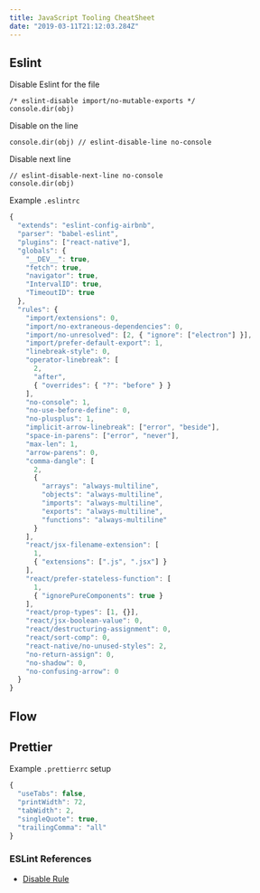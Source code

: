 ```yaml
---
title: JavaScript Tooling CheatSheet
date: "2019-03-11T21:12:03.284Z"
---
```


## Eslint

Disable Eslint for the file

```
/* eslint-disable import/no-mutable-exports */
console.dir(obj)
```

Disable on the line

```
console.dir(obj) // eslint-disable-line no-console
```

Disable next line

```
// eslint-disable-next-line no-console
console.dir(obj)
```

Example `.eslintrc`

```js
{
  "extends": "eslint-config-airbnb",
  "parser": "babel-eslint",
  "plugins": ["react-native"],
  "globals": {
    "__DEV__": true,
    "fetch": true,
    "navigator": true,
    "IntervalID": true,
    "TimeoutID": true
  },
  "rules": {
    "import/extensions": 0,
    "import/no-extraneous-dependencies": 0,
    "import/no-unresolved": [2, { "ignore": ["electron"] }],
    "import/prefer-default-export": 1,
    "linebreak-style": 0,
    "operator-linebreak": [
      2,
      "after",
      { "overrides": { "?": "before" } }
    ],
    "no-console": 1,
    "no-use-before-define": 0,
    "no-plusplus": 1,
    "implicit-arrow-linebreak": ["error", "beside"],
    "space-in-parens": ["error", "never"],
    "max-len": 1,
    "arrow-parens": 0,
    "comma-dangle": [
      2,
      {
        "arrays": "always-multiline",
        "objects": "always-multiline",
        "imports": "always-multiline",
        "exports": "always-multiline",
        "functions": "always-multiline"
      }
    ],
    "react/jsx-filename-extension": [
      1,
      { "extensions": [".js", ".jsx"] }
    ],
    "react/prefer-stateless-function": [
      1,
      { "ignorePureComponents": true }
    ],
    "react/prop-types": [1, {}],
    "react/jsx-boolean-value": 0,
    "react/destructuring-assignment": 0,
    "react/sort-comp": 0,
    "react-native/no-unused-styles": 2,
    "no-return-assign": 0,
    "no-shadow": 0,
    "no-confusing-arrow": 0
  }
}
```

## Flow

## Prettier

Example `.prettierrc` setup

```js
{
  "useTabs": false,
  "printWidth": 72,
  "tabWidth": 2,
  "singleQuote": true,
  "trailingComma": "all"
}
```

### ESLint References

- [Disable Rule](https://github.com/sindresorhus/eslint-plugin-unicorn/blob/master/docs/rules/no-abusive-eslint-disable.md)
